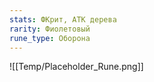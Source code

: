 ```yaml
---
stats: ФКрит, АТК дерева
rarity: Фиолетовый
rune_type: Оборона
---
```

![[Temp/Placeholder_Rune.png]]
